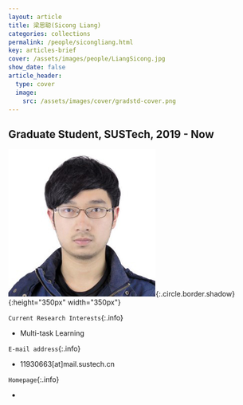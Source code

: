 ```yaml
---
layout: article
title: 梁思聪(Sicong Liang)
categories: collections
permalink: /people/sicongliang.html
key: articles-brief
cover: /assets/images/people/LiangSicong.jpg
show_date: false
article_header:
  type: cover
  image:
    src: /assets/images/cover/gradstd-cover.png
---
```




<div class="article__content" markdown="1">

## Graduate Student, SUSTech, 2019 - Now

<!--more-->
![Image](/assets/images/people/LiangSicong.jpg){:.circle.border.shadow}{:height="350px" width="350px"}

`Current Research Interests`{:.info}

- Multi-task Learning

`E-mail address`{:.info}

- 11930663[at]mail.sustech.cn

`Homepage`{:.info}

<div class="author-links">
  <ul class="menu menu--nowrap menu--inline">
	  <li title="homepage">
	  <a class="button button--circle mail-button" itemprop="sameAs" href="https://median-lab.github.io/" target="_blank">
	    <i class="fa fa-home"></i>
	  </a>
  	  </li>
  </ul>
</div>
</div>
